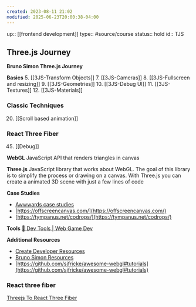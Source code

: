 ```yaml
---
created: 2023-08-11 21:02
modified: 2025-06-23T20:00:38-04:00
---
```

up:: [[frontend development]]
type::  #source/course
status:: hold
id:: TJS

## Three.js Journey
**Bruno Simon Three.js Journey**

**Basics**
5. [[3JS-Transform Objects]]
7. [[3JS-Cameras]]
8. [[3JS-Fullscreen and resizing]]
9. [[3JS-Geometries]]
10. [[3JS-Debug UI]]
11. [[3JS-Textures]]
12. [[3JS-Materials]]

### Classic Techniques
20. [[Scroll based animation]]


### React Three Fiber
45. [[Debug]]




**WebGL**
JavaScript API that renders triangles in canvas

**Three.js**
JavaScript library that works about WebGL. The goal of this library is to simplify the process or drawing on a canvas.
With Three.js you can create a animated 3D scene with just a few lines of code

**Case Studies**
- [Awwwards case studies](https://www.awwwards.com/blog/?text=Case)
- [https://offscreencanvas.com/](https://offscreencanvas.com/)
- [https://tympanus.net/codrops/](https://tympanus.net/codrops/)

**Tools**
[🧰 Dev Tools | Web Game Dev](https://www.webgamedev.com/engines-libraries/dev-tools)

**Additional Resources**
- [Create Developer Resources](https://brunosimon.notion.site/brunosimon/Resources-Learning-45cacca08e884d0f9c4cf59d0d9b8d72)
- [Bruno Simon Resources](https://erratic-dash-b67.notion.site/Resources-for-Creative-Developers-decb4544e56947f196f9b005b722758c)
- [https://github.com/sjfricke/awesome-webgl#tutorials](https://github.com/sjfricke/awesome-webgl#tutorials)



### React three fiber
[Threejs To React Three Fiber](https://journey.pmnd.rs/)
